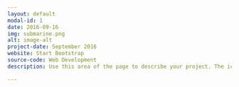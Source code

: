 ```yaml
---
layout: default
modal-id: 1
date: 2016-09-16
img: submarine.png
alt: image-alt
project-date: September 2016
website: Start Bootstrap
source-code: Web Development
description: Use this area of the page to describe your project. The icon above is part of a free icon set by <a href="https://sellfy.com/p/8Q9P/jV3VZ/">Flat Icons</a>. On their website, you can download their free set with 16 icons, or you can purchase the entire set with 146 icons for only $12!

---
```

